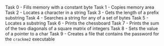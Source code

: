 Task 0 - Fills memory with a constant byte
Task 1 - Copies memory area
Task 2 - Locates a character in a string
Task 3 - Gets the length of a prefix substring
Task 4 - Searches a string for any of a set of bytes
Task 5 - Locates a substring
Task 6 - Prints the chessboard
Task 7 - Prints the sum of the two diagonals of a square matrix of integers
Task 8 - Sets the value of a pointer to a char
Task 9 - Creates a file that contains the password for the `crackme2` executable
